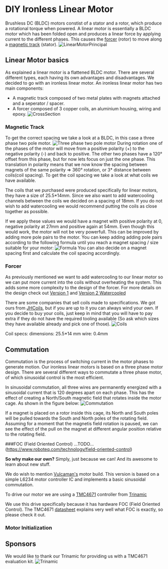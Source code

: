 # DIY Ironless Linear Motor
Brushless DC (BLDC) motors constist of a stator and a rotor, which produce a rotational torque when powered. A linear motor is essentially a BLDC motor which has been folded open and produces a linear force by applying current to the different phases. This causes the [forcer](#forcer) (rotor) to move along a [magnetic track](#magnetic-track) (stator).
![LinearMotorPrincipal](/images/Linearmotorprinzip.png)


## Linear Motor basics
As explained a linear motor is a flattened BLDC motor. There are several different types, each having its own advantages and disadvantages. We decided to go with an ironless linear motor.
An ironless linear motor has two main components:
* A magnetic track composed of two metal plates with magnets attached and a seperator / spacer. 
* A forcer composed of 3 copper coils, an aluminium housing, wiring and epoxy.
![CrossSection](/images/Cross-sectional-view-of-an-ironless-linear-motor.png)


### Magnetic Track
To get the correct spacing we take a look at a BLDC, in this case a three phase two pole motor. 
![Three phase two pole motor](/images/twoPoleMotor.jpg)
During rotation one of the phases of the motor will move from a positive polarity (+) to the negative polarity (-) and back to positive. The other two phases have a 120° offset from this phase, but for now lets focus on just the one phase. This translation in polarity means that we now know the spacing between magnets of the same polarity => 360° rotation, or 3* distance between coils(coil spacing). To get the coil spacing we take a look at what coils we have available.

The coils that we purchased were produced specifically for linear motors, they have a size of 25.5*14mm. Since we also want to add watercooling channels between the coils we decided on a spacing of 18mm. If you do not wish to add watercooling we would recommend putting the coils as close together as possible.

If we apply these values we would have a magnet with positive polarity at 0, negative polarity at 27mm and positive again at 54mm. Even though this would work, the motor will not be very powerfull. This can be improved by adding more pole pairs to the motor. You can keep adding adding pole pairs according to the following formula until you reach a magnet spacing / size suitable for your motor:
![Formula](/images/MagnetSpacingFormula.svg)
You can also decide on a magnet spacing first and calculate the coil spacing accordingly.


### Forcer
As previously mentioned we want to add watercooling to our linear motor so we can put more current into the coils without overheating the system. This adds some more complexity to the design of the forcer. 
For more details on the design check out [Version 1](/Solidworks/V1/README.md) and [Version 2 Watercooled](/Solidworks/V2_Watercooled/README.md)

There are some companies that sell coils made to specifications. We got ours from [JHCoils](https://www.jhcoils.com/), but if you are up to it you can always wind your own. If you decide to buy your coils, just keep in mind that you will have to pay extra if they do not have the required tooling available (So ask which sizes they have available already and pick one of those).
![Coils](/images/coils.jpg)

Coil specs:
dimensions: 25.5*14 mm
wire: 0.4mm

## Commutation
Commutation is the process of switching current in the motor phases to generate motion. Our ironless linear motors is based on a three phase motor design. There are several different ways to commutate a three phase motor, of which sinusoidal control is the most efficient. 

In sinusoidal commutation, all three wires are permanently energized with a sinusoidal current that is 120 degrees apart on each phase. This has the effect of creating a North/South magnetic field that rotates inside the motor cage. As shown in the figure below:
![Commutation](/images/Rotating_field-compact.gif)


If a magnet is placed on a rotor inside this cage, its North and South poles will be pulled towards the South and North poles of the rotating field. Assuming for a moment that the magnetis field rotation is paused, we can see the effect of the pull on the magnet at different angular position relative to the rotating field.

	
	
###FOC (Field Oriented Control)
...TODO...
(https://www.roboteq.com/technology/field-oriented-control)




__So why make our own?__
Simply, just because we can! And its awesome to learn about new stuff.

We do wish to mention [Vulcaman's](https://www.instructables.com/id/DIY-IRONLESS-LINEAR-SERVO-MOTOR/) motor build. This version is based on a simple L6234 motor controller IC and implements a basic sinusoidal commutation.


To drive our motor we are using a [TMC4671](https://www.trinamic.com/products/integrated-circuits/details/tmc4671-es/) controller from [Trinamic](#sponsors)

We use this drive specifically because it has hardware FOC (Field Oriented Control). The TMC4671 [datasheet](https://www.trinamic.com/fileadmin/assets/Products/ICs_Documents/TMC4671_datasheet_v1.06.pdf)  explains very well what FOC is exactly, so please check it out.

	
### Motor Initialization
		
## Sponsors
We would like to thank our Trinamic for providing us with a TMC4671 evaluation kit.
![Trinamic](/images/TRINAMIC_LOGO_STANDARD_RGB.png)
